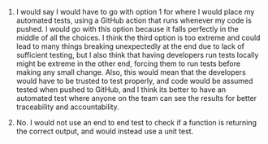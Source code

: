 1. I would say I would have to go with option 1 for where I would place my automated tests, using a GitHub action that runs whenever my code is pushed. I would go with this option because it falls perfectly in the middle of all the choices. I think the third option is too extreme and could lead to many things breaking unexpectedly at the end due to lack of sufficient testing, but I also think that having developers run tests locally might be extreme in the other end, forcing them to run tests before making any small change. Also, this would mean that the developers would have to be trusted to test properly, and code would be assumed tested when pushed to GitHub, and I think its better to have an automated test where anyone on the team can see the results for better traceability and accountability.

2. No. I would not use an end to end test to check if a function is returning the correct output, and would instead use a unit test. 





